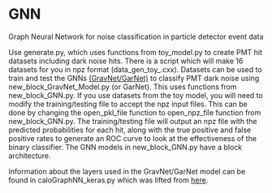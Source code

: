 # GNN
Graph Neural Network for noise classification in particle detector event data

Use generate.py, which uses functions from toy_model.py to create PMT hit datasets including dark noise hits. There is a script which will make 16 datasets for
you in npz format (data_gen_toy_.cxx). Datasets can be used to train and test the GNNs [(GravNet/GarNet)](https://arxiv.org/abs/1902.07987) to classify PMT dark noise using new_block_GravNet_Model.py (or GarNet).
This uses functions from new_block_GNN.py. If you use datasets from the toy model, you will need to modify the training/testing file to accept the npz input files. 
This can be done by changing the open_pkl_file function to open_npz_file function from new_block_GNN.py. The training/testing file will output an npz file with the predicted probabilities for each hit, along with the true positive and false positive rates to generate an ROC curve to look at the effectiveness of the binary classifier. The GNN models in new_block_GNN.py have a block architecture.

Information about the layers used in the GravNet/GarNet model can be found in caloGraphNN_keras.py which was lifted from [here](https://github.com/jkiesele/caloGraphNN). 
